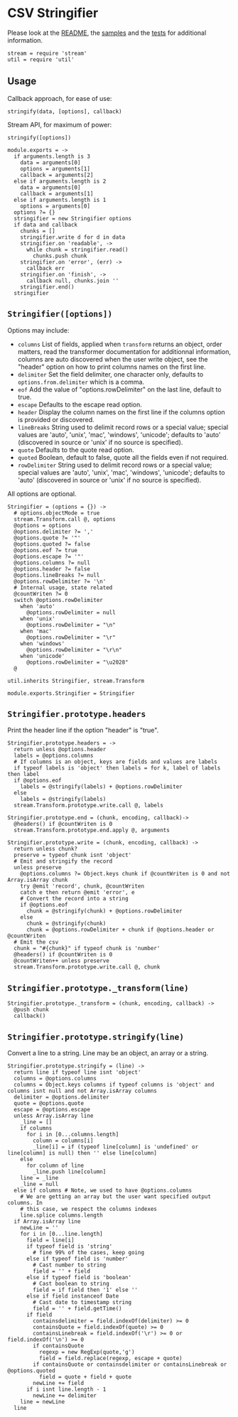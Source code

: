 
# CSV Stringifier

Please look at the [README], the [samples] and the [tests] for additional
information.

    stream = require 'stream'
    util = require 'util'  

## Usage

Callback approach, for ease of use:   

`stringify(data, [options], callback)`   

Stream API, for maximum of power:   

`stringify([options])`   

    module.exports = ->
      if arguments.length is 3
        data = arguments[0]
        options = arguments[1]
        callback = arguments[2]
      else if arguments.length is 2
        data = arguments[0]
        callback = arguments[1]
      else if arguments.length is 1
        options = arguments[0]
      options ?= {}
      stringifier = new Stringifier options
      if data and callback
        chunks = []
        stringifier.write d for d in data
        stringifier.on 'readable', ->
          while chunk = stringifier.read()
            chunks.push chunk
        stringifier.on 'error', (err) ->
          callback err
        stringifier.on 'finish', ->
          callback null, chunks.join ''
        stringifier.end()
      stringifier

## `Stringifier([options])`

Options may include:

*   `columns`       List of fields, applied when `transform` returns an object, order matters, read the transformer documentation for additionnal information, columns are auto discovered when the user write object, see the "header" option on how to print columns names on the first line.   
*   `delimiter`     Set the field delimiter, one character only, defaults to `options.from.delimiter` which is a comma.   
*   `eof`           Add the value of "options.rowDelimiter" on the last line, default to true.   
*   `escape`        Defaults to the escape read option.   
*   `header`        Display the column names on the first line if the columns option is provided or discovered.   
*   `lineBreaks`    String used to delimit record rows or a special value; special values are 'auto', 'unix', 'mac', 'windows', 'unicode'; defaults to 'auto' (discovered in source or 'unix' if no source is specified).   
*   `quote`         Defaults to the quote read option.   
*   `quoted`        Boolean, default to false, quote all the fields even if not required.   
*   `rowDelimiter`  String used to delimit record rows or a special value; special values are 'auto', 'unix', 'mac', 'windows', 'unicode'; defaults to 'auto' (discovered in source or 'unix' if no source is specified).   

All options are optional.

    Stringifier = (options = {}) ->
      # options.objectMode = true
      stream.Transform.call @, options
      @options = options
      @options.delimiter ?= ','
      @options.quote ?= '"'
      @options.quoted ?= false
      @options.eof ?= true
      @options.escape ?= '"'
      @options.columns ?= null
      @options.header ?= false
      @options.lineBreaks ?= null
      @options.rowDelimiter ?= '\n'
      # Internal usage, state related
      @countWriten ?= 0
      switch @options.rowDelimiter
        when 'auto'
          @options.rowDelimiter = null
        when 'unix'
          @options.rowDelimiter = "\n"
        when 'mac'
          @options.rowDelimiter = "\r"
        when 'windows'
          @options.rowDelimiter = "\r\n"
        when 'unicode'
          @options.rowDelimiter = "\u2028"
      @

    util.inherits Stringifier, stream.Transform

    module.exports.Stringifier = Stringifier

## `Stringifier.prototype.headers`

Print the header line if the option "header" is "true".

    Stringifier.prototype.headers = ->
      return unless @options.header
      labels = @options.columns
      # If columns is an object, keys are fields and values are labels
      if typeof labels is 'object' then labels = for k, label of labels then label
      if @options.eof
        labels = @stringify(labels) + @options.rowDelimiter
      else
        labels = @stringify(labels)
      stream.Transform.prototype.write.call @, labels

    Stringifier.prototype.end = (chunk, encoding, callback)->
      @headers() if @countWriten is 0
      stream.Transform.prototype.end.apply @, arguments

    Stringifier.prototype.write = (chunk, encoding, callback) ->
      return unless chunk?
      preserve = typeof chunk isnt 'object'
      # Emit and stringify the record
      unless preserve
        @options.columns ?= Object.keys chunk if @countWriten is 0 and not Array.isArray chunk
        try @emit 'record', chunk, @countWriten
        catch e then return @emit 'error', e
        # Convert the record into a string
        if @options.eof
          chunk = @stringify(chunk) + @options.rowDelimiter
        else
          chunk = @stringify(chunk)
          chunk = @options.rowDelimiter + chunk if @options.header or @countWriten
      # Emit the csv
      chunk = "#{chunk}" if typeof chunk is 'number'
      @headers() if @countWriten is 0
      @countWriten++ unless preserve
      stream.Transform.prototype.write.call @, chunk

## `Stringifier.prototype._transform(line)`

    Stringifier.prototype._transform = (chunk, encoding, callback) ->
      @push chunk
      callback()

## `Stringifier.prototype.stringify(line)`

Convert a line to a string. Line may be an object, an array or a string.

    Stringifier.prototype.stringify = (line) ->
      return line if typeof line isnt 'object'
      columns = @options.columns
      columns = Object.keys columns if typeof columns is 'object' and columns isnt null and not Array.isArray columns
      delimiter = @options.delimiter
      quote = @options.quote
      escape = @options.escape
      unless Array.isArray line
        _line = []
        if columns
          for i in [0...columns.length]
            column = columns[i]
            _line[i] = if (typeof line[column] is 'undefined' or line[column] is null) then '' else line[column]
        else
          for column of line
            _line.push line[column]
        line = _line
        _line = null
      else if columns # Note, we used to have @options.columns
        # We are getting an array but the user want specified output columns. In
        # this case, we respect the columns indexes
        line.splice columns.length
      if Array.isArray line
        newLine = ''
        for i in [0...line.length]
          field = line[i]
          if typeof field is 'string'
            # fine 99% of the cases, keep going
          else if typeof field is 'number'
            # Cast number to string
            field = '' + field
          else if typeof field is 'boolean'
            # Cast boolean to string
            field = if field then '1' else ''
          else if field instanceof Date
            # Cast date to timestamp string
            field = '' + field.getTime()
          if field
            containsdelimiter = field.indexOf(delimiter) >= 0
            containsQuote = field.indexOf(quote) >= 0
            containsLinebreak = field.indexOf('\r') >= 0 or field.indexOf('\n') >= 0
            if containsQuote
              regexp = new RegExp(quote,'g')
              field = field.replace(regexp, escape + quote)
            if containsQuote or containsdelimiter or containsLinebreak or @options.quoted
              field = quote + field + quote
            newLine += field
          if i isnt line.length - 1
            newLine += delimiter
        line = newLine
      line

[readme]: https://github.com/wdavidw/node-csv-stringify
[samples]: https://github.com/wdavidw/node-csv-stringify/tree/master/samples
[tests]: https://github.com/wdavidw/node-csv-stringify/tree/master/test
